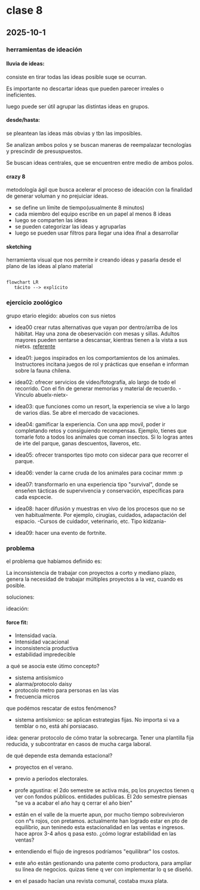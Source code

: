 # clase 8 

## 2025-10-1

### herramientas de ideación

#### lluvia de ideas:

consiste en tirar todas las ideas posible suqe se ocurran. 

Es importante no descartar ideas que pueden parecer irreales o ineficientes.

luego puede ser útil agrupar las distintas ideas en grupos.

#### desde/hasta:

se pleantean las ideas más obvias y tbn las imposibles.

Se analizan ambos polos y se buscan maneras de reempalazar tecnologías y prescindir de presuspuestos.

Se buscan ideas centrales, que se encuentren entre medio de ambos polos.

#### crazy 8

metodología ágil que busca acelerar el proceso de ideación con la finalidad de generar voluman y no prejuiciar ideas.

- se define un límite de tiempo(usualmente 8 minutos)
- cada miembro del equipo escribe en un papel al menos 8 ideas
- luego se comparten las ideas
- se pueden categorizar las ideas y agruparlas
- luego se pueden usar filtros para llegar una idea ifnal a desarrollar

#### sketching

herramienta visual que nos permite ir creando ideas y pasarla desde el plano de las ideas al plano material

```mermaid

flowchart LR
   tácito --> explícito

```

### ejercicio zoológico

grupo etario elegido: abuelos con sus nietos

- idea00
crear rutas alternativas que vayan por dentro/arriba de los hábitat. Hay una zona de obeservación con mesas y sillas.
Adultos mayores pueden sentarse a descansar, kientras tienen a la vista a sus nietxs.
[referente](https://huilohuilo.com/donde-alojar/hoteles/montana-magica)


- idea01:
juegos inspirados en los comportamientos de los animales. Instructores incitana  juegos de rol y prácticas que enseñan e informan sobre la fauna chilena.

- idea02:
ofrecer servicios de video/fotografía, alo largo de todo el recorrido. Con el fin de generar memorias y material de recuerdo. -Vínculo abuelx-nietx-

- idea03:
que funciones como un resort, la experiencia se vive a lo largo de varios días. Se abre el mercado de vacaciones.

- idea04:
gamificar la experiencia. Con una app movil, poder ir completando retos y consiguiendo recompensas.
Ejemplo, tienes que tomarle foto a todos los animales que coman insectos. Si lo logras antes de irte del parque, ganas descuentos, llaveros, etc.

- idea05:
ofrecer transportes tipo moto con sidecar para que recorrer el parque.

- idea06: 
vender la carne cruda de los animales para cocinar mmm :p

- idea07: transformarlo en una experiencia tipo "survival", donde se enseñen tácticas de supervivencia y conservación, específicas para cada espcecie.

- idea08:
hacer difusión y muestras en vivo de los procesos que no se ven habitualmente. Por ejemplo, cirugías, cuidados, adapactación del espacio. -Cursos de cuidador, veterinario, etc. Tipo kidzania-

- idea09:
hacer una evento de fortnite.



### problema 

el problema que habíamos definido es:

La inconsistencia de trabajar con proyectos a corto y mediano plazo, genera la necesidad de trabajar múltiples proyectos a la vez, cuando es posible.

soluciones: 

ideación: 

#### force fit: 
- Intensidad vacía.
- Intensidad vacacional
- inconsistencia productiva
- estabilidad impredecible

a qué se asocia este útimo concepto?
- sistema antisísmico
- alarma/protocolo daisy
- protocolo metro para personas en las vías
- frecuencia micros

que podémos rescatar de estos fenómenos?
- sistema antisísmico: se aplican estrategias fijas. No importa si va a temblar o no, está ahí porsiacaso.

idea: generar protocolo de cómo tratar la sobrecarga. Tener una plantilla fija reducida, y subcontratar en casos de mucha carga laboral.

de qué depende esta demanda estacional?
- proyectos en el verano.
- previo a períodos electorales.
- profe agustina: el 2do semestre se activa más, pq los pruyectos tienen q ver con fondos públicos. entidades publicas. El 2do semestre piensas "se va a acabar el año hay q cerrar el año bien"

- están en el valle de la muerte apun, por mucho tiempo sobrevivieron con n°s rojos, con pretamos. actualmente han logrado estar en pto de equilibrio, aun teninedo esta estacionalidad en las ventas e ingresos. hace aprox 3-4 años q pasa esto. ¿cómo lograr estabilidad en las ventas?

- entendiendo el flujo de ingresos podríamos "equilibrar" los costos.

- este año están gestionando una patente como productora, para ampliar su línea de negocios. quizas tiene  q ver con implementar lo q se diseñó.

- en el pasado hacían una revista comunal, costaba muxa plata.